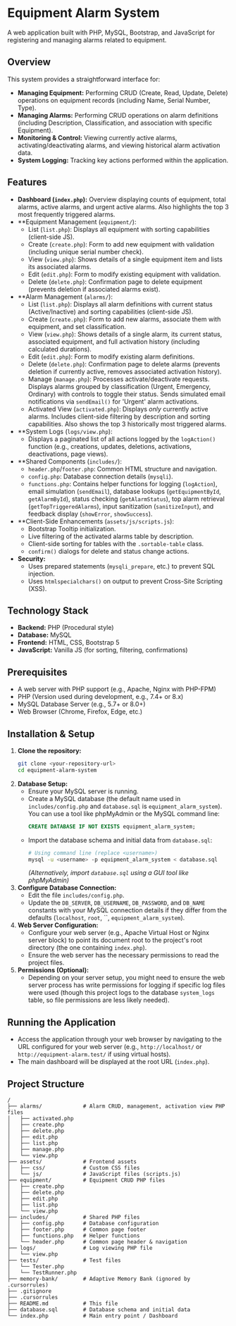 # Equipment Alarm System

A web application built with PHP, MySQL, Bootstrap, and JavaScript for registering and managing alarms related to equipment.

## Overview

This system provides a straightforward interface for:

-   **Managing Equipment:** Performing CRUD (Create, Read, Update, Delete) operations on equipment records (including Name, Serial Number, Type).
-   **Managing Alarms:** Performing CRUD operations on alarm definitions (including Description, Classification, and association with specific Equipment).
-   **Monitoring & Control:** Viewing currently active alarms, activating/deactivating alarms, and viewing historical alarm activation data.
-   **System Logging:** Tracking key actions performed within the application.

## Features

-   **Dashboard (`index.php`):** Overview displaying counts of equipment, total alarms, active alarms, and urgent active alarms. Also highlights the top 3 most frequently triggered alarms.
-   \*\*Equipment Management (`equipment/`):
    -   List (`list.php`): Displays all equipment with sorting capabilities (client-side JS).
    -   Create (`create.php`): Form to add new equipment with validation (including unique serial number check).
    -   View (`view.php`): Shows details of a single equipment item and lists its associated alarms.
    -   Edit (`edit.php`): Form to modify existing equipment with validation.
    -   Delete (`delete.php`): Confirmation page to delete equipment (prevents deletion if associated alarms exist).
-   \*\*Alarm Management (`alarms/`):
    -   List (`list.php`): Displays all alarm definitions with current status (Active/Inactive) and sorting capabilities (client-side JS).
    -   Create (`create.php`): Form to add new alarms, associate them with equipment, and set classification.
    -   View (`view.php`): Shows details of a single alarm, its current status, associated equipment, and full activation history (including calculated durations).
    -   Edit (`edit.php`): Form to modify existing alarm definitions.
    -   Delete (`delete.php`): Confirmation page to delete alarms (prevents deletion if currently active, removes associated activation history).
    -   Manage (`manage.php`): Processes activate/deactivate requests. Displays alarms grouped by classification (Urgent, Emergency, Ordinary) with controls to toggle their status. Sends simulated email notifications via `sendEmail()` for 'Urgent' alarm activations.
    -   Activated View (`activated.php`): Displays _only_ currently active alarms. Includes client-side filtering by description and sorting capabilities. Also shows the top 3 historically most triggered alarms.
-   \*\*System Logs (`logs/view.php`):
    -   Displays a paginated list of all actions logged by the `logAction()` function (e.g., creations, updates, deletions, activations, deactivations, page views).
-   \*\*Shared Components (`includes/`):
    -   `header.php`/`footer.php`: Common HTML structure and navigation.
    -   `config.php`: Database connection details (`mysqli`).
    -   `functions.php`: Contains helper functions for logging (`logAction`), email simulation (`sendEmail`), database lookups (`getEquipmentById`, `getAlarmById`), status checking (`getAlarmStatus`), top alarm retrieval (`getTopTriggeredAlarms`), input sanitization (`sanitizeInput`), and feedback display (`showError`, `showSuccess`).
-   \*\*Client-Side Enhancements (`assets/js/scripts.js`):
    -   Bootstrap Tooltip initialization.
    -   Live filtering of the activated alarms table by description.
    -   Client-side sorting for tables with the `.sortable-table` class.
    -   `confirm()` dialogs for delete and status change actions.
-   **Security:**
    -   Uses prepared statements (`mysqli_prepare`, etc.) to prevent SQL injection.
    -   Uses `htmlspecialchars()` on output to prevent Cross-Site Scripting (XSS).

## Technology Stack

-   **Backend:** PHP (Procedural style)
-   **Database:** MySQL
-   **Frontend:** HTML, CSS, Bootstrap 5
-   **JavaScript:** Vanilla JS (for sorting, filtering, confirmations)

## Prerequisites

-   A web server with PHP support (e.g., Apache, Nginx with PHP-FPM)
-   PHP (Version used during development, e.g., 7.4+ or 8.x)
-   MySQL Database Server (e.g., 5.7+ or 8.0+)
-   Web Browser (Chrome, Firefox, Edge, etc.)

## Installation & Setup

1.  **Clone the repository:**
    ```bash
    git clone <your-repository-url>
    cd equipment-alarm-system
    ```
2.  **Database Setup:**
    -   Ensure your MySQL server is running.
    -   Create a MySQL database (the default name used in `includes/config.php` and `database.sql` is `equipment_alarm_system`). You can use a tool like phpMyAdmin or the MySQL command line:
        ```sql
        CREATE DATABASE IF NOT EXISTS equipment_alarm_system;
        ```
    -   Import the database schema and initial data from `database.sql`:
        ```bash
        # Using command line (replace <username>)
        mysql -u <username> -p equipment_alarm_system < database.sql
        ```
        _(Alternatively, import `database.sql` using a GUI tool like phpMyAdmin)_
3.  **Configure Database Connection:**
    -   Edit the file `includes/config.php`.
    -   Update the `DB_SERVER`, `DB_USERNAME`, `DB_PASSWORD`, and `DB_NAME` constants with your MySQL connection details if they differ from the defaults (`localhost`, `root`, ``, `equipment_alarm_system`).
4.  **Web Server Configuration:**
    -   Configure your web server (e.g., Apache Virtual Host or Nginx server block) to point its document root to the project's root directory (the one containing `index.php`).
    -   Ensure the web server has the necessary permissions to read the project files.
5.  **Permissions (Optional):**
    -   Depending on your server setup, you might need to ensure the web server process has write permissions for logging if specific log files were used (though this project logs to the database `system_logs` table, so file permissions are less likely needed).

## Running the Application

-   Access the application through your web browser by navigating to the URL configured for your web server (e.g., `http://localhost/` or `http://equipment-alarm.test/` if using virtual hosts).
-   The main dashboard will be displayed at the root URL (`index.php`).

## Project Structure

```
/
├── alarms/             # Alarm CRUD, management, activation view PHP files
│   ├── activated.php
│   ├── create.php
│   ├── delete.php
│   ├── edit.php
│   ├── list.php
│   ├── manage.php
│   └── view.php
├── assets/             # Frontend assets
│   ├── css/            # Custom CSS files
│   └── js/             # JavaScript files (scripts.js)
├── equipment/          # Equipment CRUD PHP files
│   ├── create.php
│   ├── delete.php
│   ├── edit.php
│   ├── list.php
│   └── view.php
├── includes/           # Shared PHP files
│   ├── config.php      # Database configuration
│   ├── footer.php      # Common page footer
│   ├── functions.php   # Helper functions
│   └── header.php      # Common page header & navigation
├── logs/               # Log viewing PHP file
│   └── view.php
├── tests/              # Test files
│   └── Tester.php
│   └── TestRunner.php
├── memory-bank/        # Adaptive Memory Bank (ignored by .cursorrules)
├── .gitignore
├── .cursorrules
├── README.md           # This file
├── database.sql        # Database schema and initial data
└── index.php           # Main entry point / Dashboard
```
